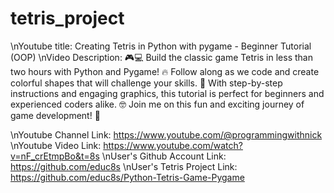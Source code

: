 # tetris_project

\nYoutube title: Creating Tetris in Python with pygame - Beginner Tutorial (OOP)
\nVideo Description: 🎮💻 Build the classic game Tetris in less than two hours with Python and Pygame! 🔥 Follow along as we code and create colorful shapes that will challenge your skills. 🚀 With step-by-step instructions and engaging graphics, this tutorial is perfect for beginners and experienced coders alike. 🤓 Join me on this fun and exciting journey of game development! 💯

\nYoutube Channel Link: https://www.youtube.com/@programmingwithnick
\nYoutube Video Link: https://www.youtube.com/watch?v=nF_crEtmpBo&t=8s
\nUser's Github Account Link: https://github.com/educ8s
\nUser's Tetris Project Link: https://github.com/educ8s/Python-Tetris-Game-Pygame
